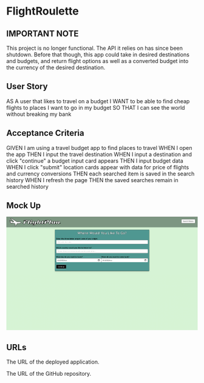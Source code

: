 # FlightRoulette

## IMPORTANT NOTE
This project is no longer functional.  The API it relies on has since been shutdown. Before that though, this app could take in desired destinations and budgets, and return flight options as well as a converted budget into the currency of the desired destination. 

## User Story

AS A user that likes to travel on a budget
I WANT to be able to find cheap flights to places I want to go in my budget
SO THAT I can see the world without breaking my bank

## Acceptance Criteria

GIVEN I am using a travel budget app to find places to travel
WHEN I open the app
THEN I input the travel destination
WHEN I input a destination and click "continue" a budget input card appears
THEN I input budget data
WHEN I click "submit" location cards appear with data for price of flights and currency conversions
THEN each searched item is saved in the search history
WHEN I refresh the page
THEN the saved searches remain in searched history


## Mock Up 

![FlightRoulette](./assets/images/mockupRoughDraftImage.png)

## URLs

The URL of the deployed application.

The URL of the GitHub repository.

